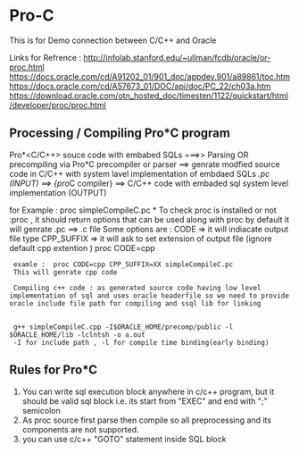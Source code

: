 # Pro-C
This is for Demo connection between C/C++ and Oracle 

Links for Refrence :
http://infolab.stanford.edu/~ullman/fcdb/oracle/or-proc.html
https://docs.oracle.com/cd/A91202_01/901_doc/appdev.901/a89861/toc.htm
https://docs.oracle.com/cd/A57673_01/DOC/api/doc/PC_22/ch03a.htm
https://download.oracle.com/otn_hosted_doc/timesten/1122/quickstart/html/developer/proc/proc.html

Processing / Compiling Pro*C  program 
------------------------------------------
Pro*<C/C++> souce code with embabed SQLs  ===>>    Parsing OR precompiling via Pro*C precompiler or parser    ==> genrate  modfied source code in C/C++  with system lavel implementation of embdaed SQLs
*.pc (INPUT) ==> {pro*C compiler} ==> C/C++ code with embaded sql system level implementation (OUTPUT)

for Example :
     proc simpleCompileC.pc 
               * To check proc is installed or not :proc <ENTER>, it should return options that can be used along with proc 
     by default it will genrate <name>.pc ==> <name>.c file 
     Some options are :
     CODE          => it will indiacate output file type 
     CPP_SUFFIX     => it will ask to set extension of output file (ignore default cpp extention ) 
     proc CODE=cpp 
     
     examle :  proc CODE=cpp CPP_SUFFIX=XX simpleCompileC.pc 
     This will genrate cpp code 
     
     Compiling c++ code : as generated source code having low level implementation of sql and uses oracle headerfile so we need to provide oracle include file path for compiling and ssql lib for linking
     
     
     g++ simpleCompileC.cpp -I$ORACLE_HOME/precomp/public -l $ORACLE_HOME/lib -lclntsh -o a.out
     -I for include path , -l for compile time binding(early binding) 

Rules for Pro*C
---------------------------------------------
1) You can write sql execution block anywhere in c/c++ program, but it should be valid sql block i.e. its start from "EXEC" and end with ";" semicolon 
2) As proc source first parse then compile so all preprocessing and its components are not supported.
3) you can use c/c++ "GOTO" statement inside SQL block 


